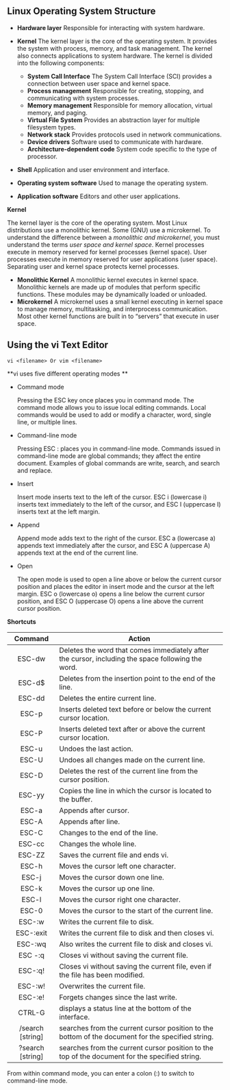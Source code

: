 ##  Linux Operating System Structure

* **Hardware layer** Responsible for interacting with system hardware.
* **Kernel** The kernel layer is the core of the operating system. It
  provides the system with process, memory, and task management.
  The kernel also connects applications to system hardware. The
  kernel is divided into the following components:
  * **System Call Interface** The System Call Interface (SCI)
    provides a connection between user space and kernel space.
  * **Process management** Responsible for creating, stopping, and
    communicating with system processes.
  * **Memory management** Responsible for memory allocation,
    virtual memory, and paging.
  * **Virtual File System** Provides an abstraction layer for multiple
    filesystem types.
  * **Network stack** Provides protocols used in network
    communications.
  * **Device drivers** Software used to communicate with hardware.
  * **Architecture-dependent code** System code specific to the type
    of processor.

* **Shell** Application and user environment and interface.

* **Operating system software** Used to manage the operating system.

* **Application software** Editors and other user applications.

  

**Kernel**

The kernel layer is the core of the operating system. Most Linux
distributions use a monolithic kernel. Some (GNU) use a microkernel.
To understand the difference between a *monolithic and microkernel*, you
must understand the terms *user space and kernel space*. Kernel processes
execute in memory reserved for kernel processes (kernel space). User
processes execute in memory reserved for user applications (user space).
Separating user and kernel space protects kernel processes.

* **Monolithic Kernel**
  A monolithic kernel executes in kernel space. Monolithic kernels are made
  up of modules that perform specific functions. These modules may be
  dynamically loaded or unloaded.
* **Microkernel**
  A microkernel uses a small kernel executing in kernel space to manage
  memory, multitasking, and interprocess communication. Most other kernel
  functions are built in to “servers” that execute in user space.



## Using the vi Text Editor

`vi <filename> Or vim <filename>`

**vi uses five different operating modes ** 

- Command mode

  Pressing the ESC key once places you in command mode. The command
  mode allows you to issue local editing commands. Local commands would
  be used to add or modify a character, word, single line, or multiple lines.

- Command-line mode

  Pressing ESC : places you in command-line mode. Commands issued in
  command-line mode are global commands; they affect the entire document.
  Examples of global commands are write, search, and search and replace.

- Insert

  Insert mode inserts text to the left of the cursor. ESC i (lowercase i) inserts
  text immediately to the left of the cursor, and ESC I (uppercase I) inserts text
  at the left margin.

- Append

  Append mode adds text to the right of the cursor. ESC a (lowercase a)
  appends text immediately after the cursor, and ESC A (uppercase A) appends
  text at the end of the current line.

- Open

  The open mode is used to open a line above or below the current cursor
  position and places the editor in insert mode and the cursor at the left
  margin. ESC o (lowercase o) opens a line below the current cursor position,
  and ESC O (uppercase O) opens a line above the current cursor position.



**Shortcuts**

| Command          | Action                                                       |
| :--------------: | ------------------------------------------------------------ |
| ESC-dw           | Deletes the word that comes immediately after the cursor, including the space following the word. |
| ESC-d$           | Deletes from the insertion point to the end of the line.     |
| ESC-dd           | Deletes the entire current line.                             |
| ESC-p            | Inserts deleted text before or below the current cursor location. |
| ESC-P            | Inserts deleted text after or above the current cursor location. |
| ESC-u            | Undoes the last action. |
| ESC-U            | Undoes all changes made on the current line. |
| ESC-D            | Deletes the rest of the current line from the cursor position. |
| ESC-yy           | Copies the line in which the cursor is located to the buffer. |
| ESC-a            | Appends after cursor. |
| ESC-A            | Appends after line. |
| ESC-C            | Changes to the end of the line. |
| ESC-cc           | Changes the whole line. |
| ESC-ZZ           | Saves the current file and ends vi. |
| ESC-h            | Moves the cursor left one character. |
| ESC-j            | Moves the cursor down one line. |
| ESC-k            | Moves the cursor up one line. |
| ESC-l            | Moves the cursor right one character. |
| ESC-0            | Moves the cursor to the start of the current line. |
| ESC-:w           | Writes the current file to disk. |
| ESC-:exit        | Writes the current file to disk and then closes vi. |
| ESC-:wq          | Also writes the current file to disk and closes vi. |
| ESC -:q          | Closes vi without saving the current file. |
| ESC-:q!          | Closes vi without saving the current file, even if the file has been modified. |
| ESC-:w!          | Overwrites the current file. |
| ESC-:e!          | Forgets changes since the last write. |
| CTRL-G           | displays a status line at the bottom of the interface. |
| /search [string] | searches from the current cursor position to the bottom of the document for the specified string. |
| ?search [string] | searches from the current cursor position to the top of the document for the specified string. |  

From within command mode, you can enter a colon (:) to switch to command-line mode.